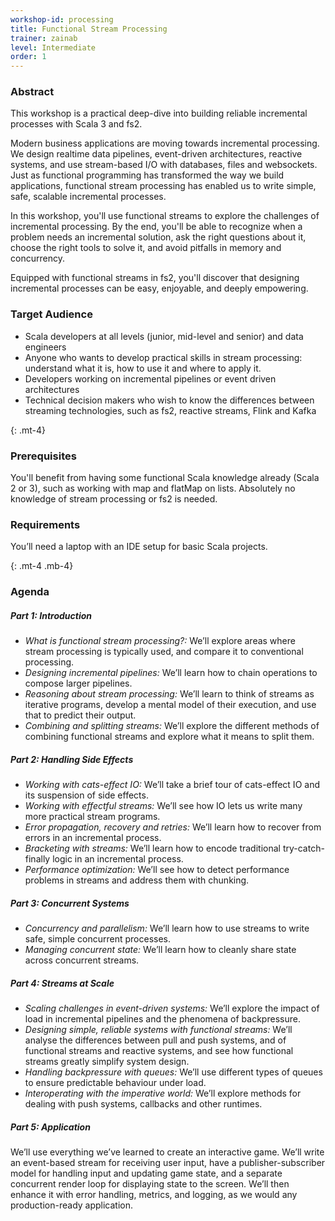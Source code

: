 ```yaml
---
workshop-id: processing
title: Functional Stream Processing
trainer: zainab
level: Intermediate 
order: 1
---
```


### Abstract

This workshop is a practical deep-dive into building reliable incremental processes with Scala 3 and fs2.

Modern business applications are moving towards incremental processing. We design realtime data pipelines, event-driven architectures, reactive systems, and use stream-based I/O with databases, files and websockets. Just as functional programming has transformed the way we build applications, functional stream processing has enabled us to write simple, safe, scalable incremental processes.

In this workshop, you'll use functional streams to explore the challenges of incremental processing. By the end, you'll be able to recognize when a problem needs an incremental solution, ask the right questions about it, choose the right tools to solve it, and avoid pitfalls in memory and concurrency.

Equipped with functional streams in fs2, you'll discover that designing incremental processes can be easy, enjoyable, and deeply empowering.

### Target Audience

- Scala developers at all levels (junior, mid-level and senior) and data engineers
- Anyone who wants to develop practical skills in stream processing: understand what it is, how to use it and where to apply it.
- Developers working on incremental pipelines or event driven architectures 
- Technical decision makers who wish to know the differences between streaming technologies, such as fs2, reactive streams, Flink and Kafka

{: .mt-4}
### Prerequisites

You'll benefit from having some functional Scala knowledge already (Scala 2 or 3), such as working with map and flatMap on lists. Absolutely no knowledge of stream processing or fs2 is needed.

### Requirements

You’ll need a laptop with an IDE setup for basic Scala projects.

{: .mt-4 .mb-4}
### Agenda

##### Part 1: Introduction
- <i>What is functional stream processing?:</i> We’ll explore areas where stream processing is typically used, and compare it to conventional processing.
- <i>Designing incremental pipelines:</i> We’ll learn how to chain operations to compose larger pipelines.
- <i>Reasoning about stream processing:</i> We’ll learn to think of streams as iterative programs, develop a mental model of their execution, and use that to predict their output.
- <i>Combining and splitting streams:</i> We’ll explore the different methods of combining functional streams and explore what it means to split them.

##### Part 2: Handling Side Effects
- <i>Working with cats-effect IO:</i> We’ll take a brief tour of cats-effect IO and its suspension of side effects.
- <i>Working with effectful streams:</i> We’ll see how IO lets us write many more practical stream programs.
- <i>Error propagation, recovery and retries:</i> We’ll learn how to recover from errors in an incremental process.
- <i>Bracketing with streams:</i> We’ll learn how to encode traditional try-catch-finally logic in an incremental process.
- <i>Performance optimization:</i> We’ll see how to detect performance problems in streams and address them with chunking.

##### Part 3: Concurrent Systems
- <i>Concurrency and parallelism:</i> We’ll learn how to use streams to write safe, simple concurrent processes.
- <i>Managing concurrent state:</i> We’ll learn how to cleanly share state across concurrent streams.

##### Part 4: Streams at Scale
- <i>Scaling challenges in event-driven systems:</i> We’ll explore the impact of load in incremental pipelines and the phenomena of backpressure.
- <i>Designing simple, reliable systems with functional streams:</i> We’ll analyse the differences between pull and push systems, and of functional streams and reactive systems, and see how functional streams greatly simplify system design.
- <i>Handling backpressure with queues:</i> We’ll use different types of queues to ensure predictable behaviour under load.
- <i>Interoperating with the imperative world:</i> We’ll explore methods for dealing with push systems, callbacks and other runtimes. 

##### Part 5: Application
We’ll use everything we’ve learned to create an interactive game. We’ll write an event-based stream for receiving user input, have a publisher-subscriber model for handling input and updating game state, and a separate concurrent render loop for displaying state to the screen. We’ll then enhance it with error handling, metrics, and logging, as we would any production-ready application.


